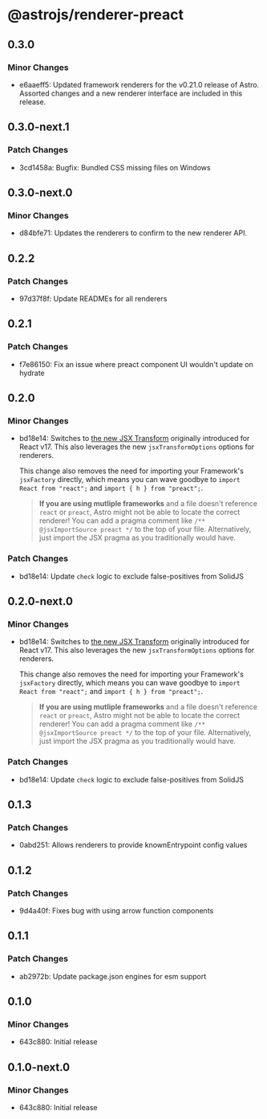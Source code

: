 # @astrojs/renderer-preact

## 0.3.0

### Minor Changes

- e6aaeff5: Updated framework renderers for the v0.21.0 release of Astro. Assorted changes and a new renderer interface are included in this release.

## 0.3.0-next.1

### Patch Changes

- 3cd1458a: Bugfix: Bundled CSS missing files on Windows

## 0.3.0-next.0

### Minor Changes

- d84bfe71: Updates the renderers to confirm to the new renderer API.

## 0.2.2

### Patch Changes

- 97d37f8f: Update READMEs for all renderers

## 0.2.1

### Patch Changes

- f7e86150: Fix an issue where preact component UI wouldn't update on hydrate

## 0.2.0

### Minor Changes

- bd18e14: Switches to [the new JSX Transform](https://reactjs.org/blog/2020/09/22/introducing-the-new-jsx-transform.html) originally introduced for React v17. This also leverages the new `jsxTransformOptions` options for renderers.

  This change also removes the need for importing your Framework's `jsxFactory` directly, which means you can wave goodbye to `import React from "react";` and `import { h } from "preact";`.

  > **If you are using mutliple frameworks** and a file doesn't reference `react` or `preact`, Astro might not be able to locate the correct renderer! You can add a pragma comment like `/** @jsxImportSource preact */` to the top of your file. Alternatively, just import the JSX pragma as you traditionally would have.

### Patch Changes

- bd18e14: Update `check` logic to exclude false-positives from SolidJS

## 0.2.0-next.0

### Minor Changes

- bd18e14: Switches to [the new JSX Transform](https://reactjs.org/blog/2020/09/22/introducing-the-new-jsx-transform.html) originally introduced for React v17. This also leverages the new `jsxTransformOptions` options for renderers.

  This change also removes the need for importing your Framework's `jsxFactory` directly, which means you can wave goodbye to `import React from "react";` and `import { h } from "preact";`.

  > **If you are using mutliple frameworks** and a file doesn't reference `react` or `preact`, Astro might not be able to locate the correct renderer! You can add a pragma comment like `/** @jsxImportSource preact */` to the top of your file. Alternatively, just import the JSX pragma as you traditionally would have.

### Patch Changes

- bd18e14: Update `check` logic to exclude false-positives from SolidJS

## 0.1.3

### Patch Changes

- 0abd251: Allows renderers to provide knownEntrypoint config values

## 0.1.2

### Patch Changes

- 9d4a40f: Fixes bug with using arrow function components

## 0.1.1

### Patch Changes

- ab2972b: Update package.json engines for esm support

## 0.1.0

### Minor Changes

- 643c880: Initial release

## 0.1.0-next.0

### Minor Changes

- 643c880: Initial release
